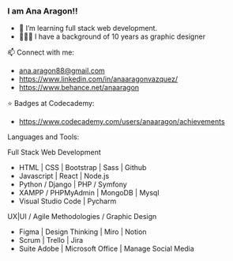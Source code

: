 ### I am Ana Aragon!!

- 🌱 I’m learning full stack web development. 
- 👩🏻‍💻 I have a background of 10 years as graphic designer

📫 Connect with me: 
- ana.aragon88@gmail.com
- https://www.linkedin.com/in/anaaragonvazquez/
- https://www.behance.net/anaaragon

⭐ Badges at Codecademy:
- https://www.codecademy.com/users/anaaragon/achievements

Languages and Tools:

Full Stack Web Development
- HTML | CSS | Bootstrap | Sass | Github
- Javascript | React | Node.js 
- Python / Django | PHP / Symfony
- XAMPP / PHPMyAdmin | MongoDB | Mysql
- Visual Studio Code | Pycharm

UX|UI / Agile Methodologies / Graphic Design 

- Figma | Design Thinking | Miro | Notion
- Scrum | Trello | Jira
- Suite Adobe | Microsoft Office | Manage Social Media

